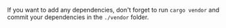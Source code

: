 If you want to add any dependencies, don't forget to run `cargo vendor` and commit your dependencies in the `./vendor` folder. 